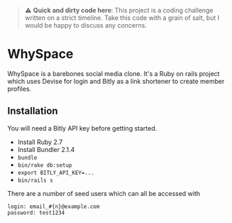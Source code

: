 > :warning: **Quick and dirty code here**: This project is a coding challenge
  written on a strict timeline. Take this code with a grain of salt, but I would
  be happy to discuss any concerns.

# WhySpace

WhySpace is a barebones social media clone. It's a Ruby on rails project which
uses Devise for login and Bitly as a link shortener to create member profiles.

## Installation

You will need a Bitly API key before getting started.

- Install Ruby 2.7
- Install Bundler 2.1.4
- `bundle`
- `bin/rake db:setup`
- `export BITLY_API_KEY=...`
- `bin/rails s`

There are a number of seed users which can all be accessed with

```
login: email_#{n}@example.com
password: test1234
```
